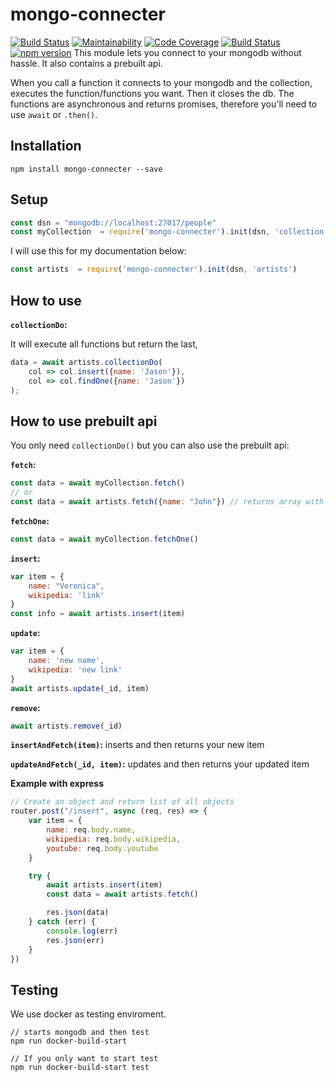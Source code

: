 # mongo-connecter

[![Build Status](https://travis-ci.org/Nicklas766/mongo-connecter.svg?branch=master)](https://travis-ci.org/Nicklas766/mongo-connecter)
[![Maintainability](https://api.codeclimate.com/v1/badges/81e618dabfb2cc92e091/maintainability)](https://codeclimate.com/github/Nicklas766/mongo-connecter/maintainability)
[![Code Coverage](https://scrutinizer-ci.com/g/Nicklas766/mongo-connecter/badges/coverage.png?b=master)](https://scrutinizer-ci.com/g/Nicklas766/mongo-connecter/?branch=master)
[![Build Status](https://scrutinizer-ci.com/g/Nicklas766/mongo-connecter/badges/build.png?b=master)](https://scrutinizer-ci.com/g/Nicklas766/mongo-connecter/build-status/master)
[![npm version](https://badge.fury.io/js/mongo-connecter.svg)](https://badge.fury.io/js/mongo-connecter)
This module lets you connect to your mongodb without hassle. It also contains a prebuilt api.

When you call a function it connects to your mongodb and the collection, executes the function/functions you want. Then it closes the db.
The functions are asynchronous and returns promises, therefore you'll need to use `await` or `.then()`.


## Installation

```
npm install mongo-connecter --save
```

## Setup
```javascript
const dsn = "mongodb://localhost:27017/people"
const myCollection  = require('mongo-connecter').init(dsn, 'collection')
```
I will use this for my documentation below:
```javascript
const artists  = require('mongo-connecter').init(dsn, 'artists')
```

## How to use
**`collectionDo`:**

It will execute all functions but return the last,
```javascript
data = await artists.collectionDo(
    col => col.insert({name: 'Jason'}),
    col => col.findOne({name: 'Jason'})
);
```
## How to use prebuilt api
You only need `collectionDo()` but you can also use the prebuilt api:

**`fetch`:**
```javascript
const data = await myCollection.fetch()
// or
const data = await artists.fetch({name: "John"}) // returns array with artists with name john
```
**`fetchOne`:**
```javascript
const data = await myCollection.fetchOne()
```
**`insert`:**
```javascript
var item = {
    name: "Veronica",
    wikipedia: 'link'
}
const info = await artists.insert(item)
```

**`update`:**
```javascript
var item = {
    name: 'new name',
    wikipedia: 'new link'
}
await artists.update(_id, item)
```

**`remove`:**
```javascript
await artists.remove(_id)
```

**`insertAndFetch(item)`:** inserts and then returns your new item

**`updateAndFetch(_id, item)`:** updates and then returns your updated item



**Example with express**
```javascript
// Create an object and return list of all objects
router.post("/insert", async (req, res) => {
    var item = {
        name: req.body.name,
        wikipedia: req.body.wikipedia,
        youtube: req.body.youtube
    }

    try {
        await artists.insert(item)
        const data = await artists.fetch()

        res.json(data)
    } catch (err) {
        console.log(err)
        res.json(err)
    }
})
```

## Testing

We use docker as testing enviroment.

```
// starts mongodb and then test
npm run docker-build-start

// If you only want to start test
npm run docker-build-start test
```
